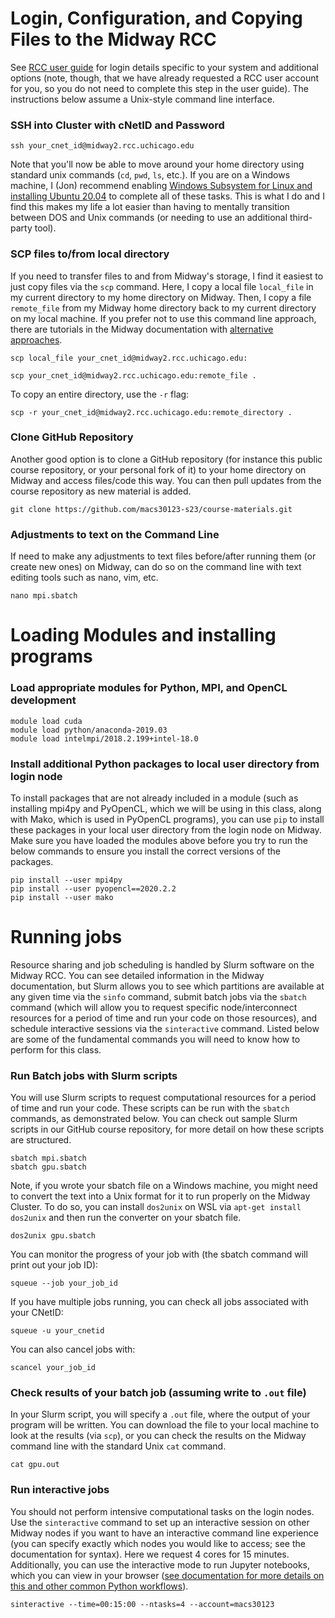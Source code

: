 # Login, Configuration, and Copying Files to the Midway RCC
See [RCC user guide](https://rcc-uchicago.github.io/user-guide/midway23/midway_connecting/) for login details specific to your system and additional options (note, though, that we have already requested a RCC user account for you, so you do not need to complete this step in the user guide). The instructions below assume a Unix-style command line interface.

### SSH into Cluster with cNetID and Password
```
ssh your_cnet_id@midway2.rcc.uchicago.edu
```
Note that you'll now be able to move around your home directory using standard unix commands (`cd`, `pwd`, `ls`, etc.). If you are on a Windows machine, I (Jon) recommend enabling [Windows Subsystem for Linux and installing Ubuntu 20.04](https://docs.microsoft.com/en-us/windows/wsl/install-win10) to complete all of these tasks. This is what I do and I find this makes my life a lot easier than having to mentally transition between DOS and Unix commands (or needing to use an additional third-party tool).

### SCP files to/from local directory
If you need to transfer files to and from Midway's storage, I find it easiest to just copy files via the `scp` command. Here, I copy a local file `local_file` in my current directory to my home directory on Midway. Then, I copy a file `remote_file` from my Midway home directory back to my current directory on my local machine. If you prefer not to use this command line approach, there are tutorials in the Midway documentation with [alternative approaches](https://rcc-uchicago.github.io/user-guide/midway23/midway_data_transfer/).

```
scp local_file your_cnet_id@midway2.rcc.uchicago.edu:
```
```
scp your_cnet_id@midway2.rcc.uchicago.edu:remote_file .
```

To copy an entire directory, use the `-r` flag:
```
scp -r your_cnet_id@midway2.rcc.uchicago.edu:remote_directory .
```

### Clone GitHub Repository
Another good option is to clone a GitHub repository (for instance this public course repository, or your personal fork of it) to your home directory on Midway and access files/code this way. You can then pull updates from the course repository as new material is added.

```
git clone https://github.com/macs30123-s23/course-materials.git
```

### Adjustments to text on the Command Line
If need to make any adjustments to text files before/after running them (or create new ones) on Midway, can do so on the command line with text editing tools such as nano, vim, etc.
```
nano mpi.sbatch
```

# Loading Modules and installing programs

### Load appropriate modules for Python, MPI, and OpenCL development
```
module load cuda
module load python/anaconda-2019.03
module load intelmpi/2018.2.199+intel-18.0
```

### Install additional Python packages to local user directory from login node
To install packages that are not already included in a module (such as installing mpi4py and PyOpenCL, which we will be using in this class, along with Mako, which is used in PyOpenCL programs), you can use `pip` to install these packages in your local user directory from the login node on Midway. Make sure you have loaded the modules above before you try to run the below commands to ensure you install the correct versions of the packages.

```
pip install --user mpi4py
pip install --user pyopencl==2020.2.2
pip install --user mako
```

# Running jobs

Resource sharing and job scheduling is handled by Slurm software on the Midway RCC. You can see detailed information in the Midway documentation, but Slurm allows you to see which partitions are available at any given time via the `sinfo` command, submit batch jobs via the `sbatch` command (which will allow you to request specific node/interconnect resources for a period of time and run your code on those resources), and schedule interactive sessions via the `sinteractive` command. Listed below are some of the fundamental commands you will need to know how to perform for this class.

### Run Batch jobs with Slurm scripts
You will use Slurm scripts to request computational resources for a period of time and run your code. These scripts can be run with the `sbatch` commands, as demonstrated below. You can check out sample Slurm scripts in our GitHub course repository, for more detail on how these scripts are structured.

```
sbatch mpi.sbatch
sbatch gpu.sbatch
```

Note, if you wrote your sbatch file on a Windows machine, you might need to convert the text into a Unix format for it to run properly on the Midway Cluster. To do so, you can install `dos2unix` on WSL via `apt-get install dos2unix` and then run the converter on your sbatch file.

```
dos2unix gpu.sbatch
```

You can monitor the progress of your job with (the sbatch command will print out your job ID):
```
squeue --job your_job_id
```

If you have multiple jobs running, you can check all jobs associated with your CNetID:

```
squeue -u your_cnetid
```

You can also cancel jobs with:
```
scancel your_job_id
```

### Check results of your batch job (assuming write to `.out` file)
In your Slurm script, you will specify a `.out` file, where the output of your program will be written. You can download the file to your local machine to look at the results (via `scp`), or you can check the results on the Midway command line with the standard Unix `cat` command.

```
cat gpu.out
```

### Run interactive jobs
You should not perform intensive computational tasks on the login nodes. Use the `sinteractive` command to set up an interactive session on other Midway nodes if you want to have an interactive command line experience (you can specify exactly which nodes you would like to access; see the documentation for syntax). Here we request 4 cores for 15 minutes. Additionally, you can use the interactive mode to run Jupyter notebooks, which you can view in your browser ([see documentation for more details on this and other common Python workflows](https://rcc-uchicago.github.io/user-guide/midway23/software/apps_and_envs/python/)).

```
sinteractive --time=00:15:00 --ntasks=4 --account=macs30123
```
